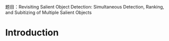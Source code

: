 题目：Revisiting Salient Object Detection: Simultaneous Detection, Ranking, and Subitizing of Multiple Salient Objects

# Introduction

